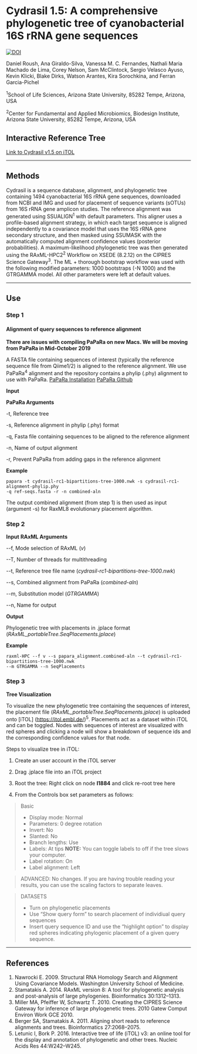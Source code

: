 # **Cydrasil 1.5:** A comprehensive phylogenetic tree of cyanobacterial 16S rRNA gene sequences
[![DOI](https://zenodo.org/badge/144063861.svg)](https://zenodo.org/badge/latestdoi/144063861)

Daniel Roush, Ana Giraldo-Silva, Vanessa M. C. Fernandes, Nathali Maria Machado de Lima, Corey Nelson, Sam McClintock, Sergio Velasco Ayuso, Kevin Klicki, Blake Dirks, Watson Arantes, Kira Sorochkina, and Ferran Garcia-Pichel

<sup>1</sup>School of Life Sciences, Arizona State University, 85282 Tempe, Arizona, USA

<sup>2</sup>Center for Fundamental and Applied Microbiomics, Biodesign Institute, Arizona State University, 85282 Tempe, Arizona, USA

## **Interactive Reference Tree**

[Link to Cydrasil v1.5 on iTOL](https://itol.embl.de/shared/fgpcydrasil)

***

## **Methods**
Cydrasil is a sequence database, alignment, and phylogenetic tree containing 1494 cyanobacterial 16S rRNA gene sequences, downloaded from NCBI and IMG and used for placement of sequence variants (sOTUs) from 16S rRNA gene amplicon studies. 
The reference alignment was generated using SSUALIGN<sup>1</sup> with default parameters. This aligner uses a profile-based alignment strategy, in which each target sequence is aligned independently to a covariance model that uses the 16S rRNA gene secondary structure, and then masked using SSUMASK with the automatically computed alignment confidence values (posterior probabilities). A maximum-likelihood phylogenetic tree was then generated using the RAxML-HPC2<sup>2</sup> Workflow on XSEDE (8.2.12) on the CIPRES Science Gateway<sup>3</sup>. The ML + thorough bootstrap workflow was used with the following modified parameters: 1000 bootstraps (-N 1000) and the GTRGAMMA model. All other parameters were left at default values.  

***

## **Use**

### **Step 1**
#### **Alignment of query sequences to reference alignment** 
**There are issues with compiling PaPaRa on new Macs. We will be moving from PaPaRa in Mid-October 2019**

A FASTA file containing sequences of interest (typically the reference sequence file from Qiime1/2) is aligned to the reference alignment. We use PaPaRa<sup>4</sup> alignment and the repository contains a phylip (.phy) alignment to use with PaPaRa. 
[PaPaRa Installation](https://cme.h-its.org/exelixis/web/software/papara/index.html) [PaPaRa Github](https://github.com/sim82/papara_nt)

**Input**

**PaPaRa Arguments**

-t, Reference tree

-s, Reference alignment in phylip (.phy) format

-q, Fasta file containing sequences to be aligned to the reference alignment

-n, Name of output alignment

-r, Prevent PaPaRa from adding gaps in the reference alignment

**Example**
```
papara -t cydrasil-rc1-bipartitions-tree-1000.nwk -s cydrasil-rc1-alignment-phylip.phy 
-q ref-seqs.fasta -r -n combined-aln
```
The output combined alignment (from step 1) is then used as input (argument -s) for RaxML8 evolutionary placement algorithm.

### **Step 2**

**Input**
**RAxML Arguments**

--f, Mode selection of RAxML (_v_)

--T, Number of threads for multithreading

--t, Reference tree file name (_cydrasil-rc1-bipartitions-tree-1000.nwk_)

--s, Combined alignment from PaPaRa (_combined-aln_)

--m, Substitution model (_GTRGAMMA_)

--n, Name for output

**Output**

Phylogenetic tree with placements in .jplace format (_RAxML_portableTree.SeqPlacements.jplace_)

**Example**
```
raxml-HPC --f v --s papara_alignment.combined-aln --t cydrasil-rc1-bipartitions-tree-1000.nwk 
--m GTRGAMMA --n SeqPlacements 
```

### **Step 3**

**Tree Visualization**

To visualize the new phylogenetic tree containing the sequences of interest, the placement file (_RAxML_portableTree.SeqPlacements.jplace_) is uploaded onto [iTOL] (https://itol.embl.de/)<sup>5</sup>. Placements act as a dataset within iTOL and can be toggled. Nodes with sequences of interest are visualized with red spheres and clicking a node will show a breakdown of sequence ids and the corresponding confidence values for that node. 

Steps to visualize tree in iTOL:

1. Create an user account in the iTOL server

2. Drag .jplace file into an iTOL project

3. Root the tree: Right click on node **I1884** and click re-root tree here

4. From the Controls box set parameters as follows:

>Basic
>- Display mode: Normal
>- Parameters: 0 degree rotation
>- Invert: No
>- Slanted: No
>- Branch lengths: Use
>- Labels: At tips **NOTE:** You can toggle labels to off if the tree slows your computer.
>- Label rotation: On
>- Label alignment: Left

>ADVANCED: No changes. If you are having trouble reading your results, you can use the scaling factors to separate leaves.

>DATASETS
>- Turn on phylogenetic placements 
>- Use “Show query form” to search placement of individiual query sequences
>- Insert query sequence ID and use the “highlight option” to display red spheres indicating phylogenic placement of a given query sequence.

***

## **References**
1. 	Nawrocki E. 2009. Structural RNA Homology Search and Alignment Using Covariance Models. Washington University School of Medicine.
2. 	Stamatakis A. 2014. RAxML version 8: A tool for phylogenetic analysis and post-analysis of large phylogenies. Bioinformatics 30:1312–1313.
3. 	Miller MA, Pfeiffer W, Schwartz T. 2010. Creating the CIPRES Science Gateway for inference of large phylogenetic trees. 2010 Gatew Comput Environ Work GCE 2010.
4. 	Berger SA, Stamatakis A. 2011. Aligning short reads to reference alignments and trees. Bioinformatics 27:2068–2075.
5. 	Letunic I, Bork P. 2016. Interactive tree of life (iTOL) v3: an online tool for the display and annotation of phylogenetic and other trees. Nucleic Acids Res 44:W242–W245.
